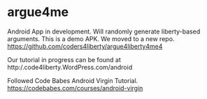# argue4me
Android App in development. Will randomly generate liberty-based arguments. This is a demo APK. We moved to a new repo. https://github.com/coders4liberty/argue4liberty4me4

Our tutorial in progress can be found at http:/.code4liberty.WordPress.com/android

Followed Code Babes Android Virgin Tutorial.
https://codebabes.com/courses/android-virgin
